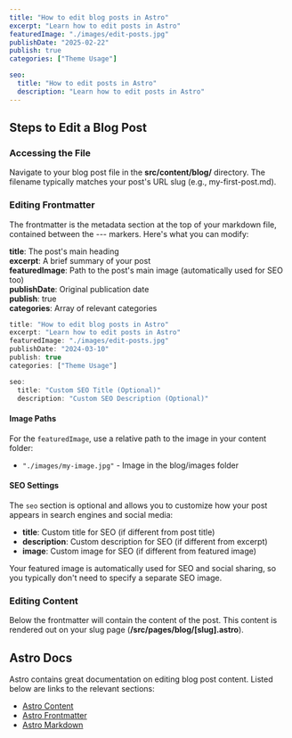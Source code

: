 ```yaml
---
title: "How to edit blog posts in Astro"
excerpt: "Learn how to edit posts in Astro"
featuredImage: "./images/edit-posts.jpg"
publishDate: "2025-02-22"
publish: true
categories: ["Theme Usage"]

seo:
  title: "How to edit posts in Astro"
  description: "Learn how to edit posts in Astro"
---
```


## Steps to Edit a Blog Post

### Accessing the File
Navigate to your blog post file in the **src/content/blog/** directory. The filename typically matches your post's URL slug (e.g., my-first-post.md).

### Editing Frontmatter
The frontmatter is the metadata section at the top of your markdown file, contained between the --- markers. Here's what you can modify:

**title**: The post's main heading  
**excerpt**: A brief summary of your post  
**featuredImage**: Path to the post's main image (automatically used for SEO too)  
**publishDate**: Original publication date  
**publish**: true  
**categories**: Array of relevant categories

```javascript
title: "How to edit blog posts in Astro"
excerpt: "Learn how to edit posts in Astro"
featuredImage: "./images/edit-posts.jpg"
publishDate: "2024-03-10"
publish: true
categories: ["Theme Usage"]

seo:
  title: "Custom SEO Title (Optional)"
  description: "Custom SEO Description (Optional)"
```

#### Image Paths

For the `featuredImage`, use a relative path to the image in your content folder:
- `"./images/my-image.jpg"` - Image in the blog/images folder

#### SEO Settings

The `seo` section is optional and allows you to customize how your post appears in search engines and social media:

- **title**: Custom title for SEO (if different from post title)
- **description**: Custom description for SEO (if different from excerpt)
- **image**: Custom image for SEO (if different from featured image)

Your featured image is automatically used for SEO and social sharing, so you typically don't need to specify a separate SEO image.

### Editing Content

Below the frontmatter will contain the content of the post. This content is rendered out on your slug page (**/src/pages/blog/[slug].astro**).

## Astro Docs

Astro contains great documentation on editing blog post content. Listed below are links to the relevant sections:

- [Astro Content](https://docs.astro.build/en/components/content/)
- [Astro Frontmatter](https://docs.astro.build/en/components/frontmatter/)
- [Astro Markdown](https://docs.astro.build/en/components/markdown/)